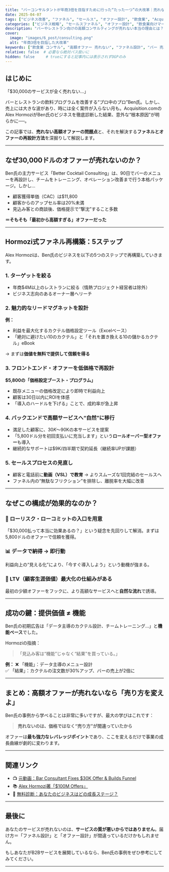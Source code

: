 ```yaml
---
title: "バーコンサルタントが年商3倍を目指すために行った“たった一つ”の大改革｜売れない高額オファーの再設計術"
date: 2025-04-07
tags: ["ビジネス改善", "ファネル", "セールス", "オファー設計", "飲食業", "Acquisition.com", "Alex Hormozi"]
categories: ["ビジネス戦略", "セールスファネル", "オファー設計", "飲食業向けマーケティング"]
description: "バーやレストラン向けの高額コンサルティングが売れない本当の理由とは？Acquisition.comが提案したファネルの再構築とオファー設計術を徹底解説。"
cover:
  image: "images/6_post/consulting.png"
  alt: "年商3倍を目指した大改革"
keywords: ["飲食業 コンサル", "高額オファー 売れない", "ファネル設計", "バー 売上 改善", "セールスファネル"]
relative: false  # 必要なら絶対パス扱いに
hidden: false     # trueにすると記事内には表示されずOGPのみ
---
```


## はじめに

「$30,000のサービスが全く売れない…」

バーとレストランの飲料プログラムを改善する“プロ中のプロ”Ben氏。しかし、売上には大きな波があり、時には全く案件が入らない月も。Acquisition.comのAlex HormoziがBen氏のビジネスを徹底診断した結果、意外な“根本原因”が明らかに──。

この記事では、**売れない高額オファーの問題点**と、それを解決する**ファネルとオファーの再設計方法**を深掘りして解説します。

---

## なぜ30,000ドルのオファーが売れないのか？

Ben氏の主力サービス「Better Cocktail Consulting」は、90日でバーのメニューを再設計し、チームをトレーニング、オペレーション改善まで行う本格パッケージ。しかし…

- 顧客獲得単価（CAC）は$11,800
- 顧客からのアップセル率は20%未満
- 見込み客との商談後、価格提示で“撃沈”すること多数

**＝そもそも「最初から高額すぎる」オファーだった**

---

## Hormozi式ファネル再構築：5ステップ

Alex Hormoziは、Ben氏のビジネスを以下の5つのステップで再構築していきます。

### 1. ターゲットを絞る

- 年商$4M以上のレストランに絞る（情熱プロジェクト経営者は除外）
- ビジネス志向のあるオーナー層へリーチ

### 2. 魅力的なリードマグネットを設計

**例：**
- 利益を最大化するカクテル価格設定ツール（Excelベース）
- 「絶対に避けたい10のカクテル」と「それを置き換える10の儲かるカクテル」eBook

→ まずは**価値を無料で提供して信頼を得る**

### 3. フロントエンド・オファーを低価格で再設計

**$5,800の「価格設定ブースト・プログラム」**
- 既存メニューの価格改定により即時で利益向上
- 顧客は30日以内にROIを体感
- 「導入のハードルを下げる」ことで、成約率が急上昇

### 4. バックエンドで高額サービスへ“自然”に移行

- 満足した顧客に、$30K〜$90Kの本サービスを提案
- 「5,800ドル分を初回支払いに充当します」という**ロールオーバー型オファー**も導入
- 継続的なサポートは$9K/四半期で契約延長（継続率UPが課題）

### 5. セールスプロセスの見直し

- 顧客と電話前に**動画（VSL）で教育** → よりスムーズな1回完結のセールスへ
- ファネル内の“無駄なフリクション”を排除し、離脱率を大幅に改善

---

## なぜこの構成が効果的なのか？

### 🔁 ローリスク・ローコミットの入口を用意
「$30,000払って本当に効果あるの？」という疑念を先回りして解消。まずは5,800ドルのオファーで信頼を獲得。

### 📊 データで納得 → 即行動
利益向上の“見える化”により、「今すぐ導入しよう」という動機が強まる。

### 🔁 LTV（顧客生涯価値）最大化の仕組みがある
最初の少額オファーをフックに、より高額なサービスへと**自然な流れ**で誘導。

---

## 成功の鍵：提供価値 ≠ 機能

Ben氏の初期広告は「データ主導のカクテル設計、チームトレーニング…」と**機能ベース**でした。

Hormoziの指摘：

> 「見込み客は“機能”じゃなく“結果”を買っている。」

**例：**
❌ 「機能」：データ主導のメニュー設計  
✅ 「結果」：カクテルの注文数が30%アップ、バーの売上が2倍に

---

## まとめ：高額オファーが売れないなら「売り方を変えよ」

Ben氏の事例から学べることは非常に多いですが、最大の学びはこれです：

> **売れないのは、価格ではなく“売り方”が間違っていたから**

オファーは**最も強力なレバレッジポイント**であり、ここを変えるだけで事業の成長曲線が劇的に変わります。

---

## 関連リンク

- 📺 [元動画：Bar Consultant Fixes $30K Offer & Builds Funnel](https://www.youtube.com/watch?v=n6SHLmKcY0E)
- 📚 [Alex Hormozi著「$100M Offers」](https://www.amazon.co.jp/100M-Offers-People-Stupid-Saying/dp/1737475731)
- 🧠 [無料診断：あなたのビジネスはどの成長ステージ？](https://acquisition.com/roadmap)

---

## 最後に

あなたのサービスが売れないのは、**サービスの質が悪いからではありません**。届け方＝「ファネル設計」と「オファー設計」が間違っているだけかもしれません。

もしあなたがB2Bサービスを展開しているなら、Ben氏の事例をぜひ参考にしてみてください。

---

